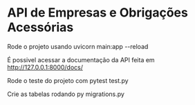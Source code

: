# API de Empresas e Obrigações Acessórias

Rode o projeto usando uvicorn main:app --reload

É possivel acessar a documentação da API feita em http://127.0.0.1:8000/docs/

Rode o teste do projeto com pytest test.py

Crie as tabelas rodando py migrations.py 